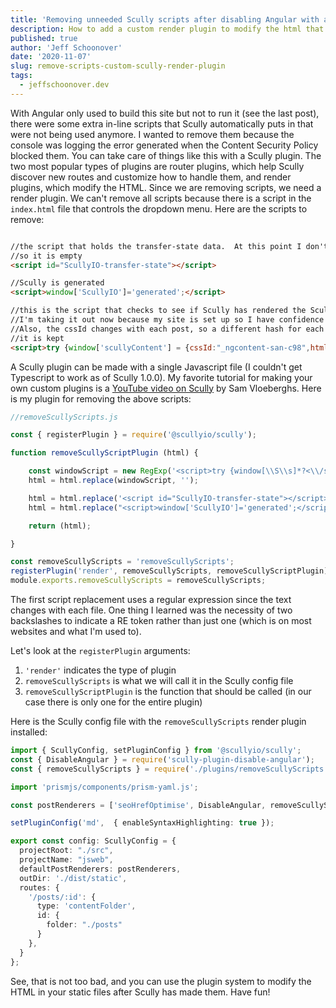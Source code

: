 ```yaml
---
title: 'Removing unneeded Scully scripts after disabling Angular with a custom plugin'
description: How to add a custom render plugin to modify the html that Scully generates 
published: true
author: 'Jeff Schoonover'
date: '2020-11-07'
slug: remove-scripts-custom-scully-render-plugin
tags:
  - jeffschoonover.dev
---
```


With Angular only used to build this site but not to run it (see the last post), there were some extra in-line scripts that Scully automatically puts in that were not being used anymore.  I wanted to remove them because the console was logging the error generated when the Content Security Policy blocked them.  You can take care of things like this with a Scully plugin.  The two most popular types of plugins are router plugins, which help Scully discover new routes and customize how to handle them, and render plugins, which modify the HTML.  Since we are removing scripts, we need a render plugin.  We can't remove all scripts because there is a script in the `index.html` file that controls the dropdown menu.  Here are the scripts to remove:

```html

//the script that holds the transfer-state data.  At this point I don't have any transfer-state data
//so it is empty
<script id="ScullyIO-transfer-state"></script>

//Scully is generated
<script>window['ScullyIO']='generated';</script>

//this is the script that checks to see if Scully has rendered the Scully Content of a page.  
//I'm taking it out now because my site is set up so I have confidence any new post will be rendered.
//Also, the cssId changes with each post, so a different hash for each post would be required in the CSP if 
//it is kept
<script>try {window['scullyContent'] = {cssId:"_ngcontent-san-c98",html:document.body.innerHTML.split('<!--scullyContent-begin-->')[1].split('<!--scullyContent-end-->')[0]};} catch(e) {console.error('scully could not parse content');}</script>

```

A Scully plugin can be made with a single Javascript file (I couldn't get Typescript to work as of Scully 1.0.0).  My favorite tutorial for making your own custom plugins is a [YouTube video on Scully](https://www.youtube.com/watch?v=f7CfXYMc8Qg&t=2287s) by Sam Vloeberghs.  Here is my plugin for removing the above scripts:

```js
//removeScullyScripts.js

const { registerPlugin } = require('@scullyio/scully');

function removeScullyScriptPlugin (html) {

    const windowScript = new RegExp('<script>try {window[\\S\\s]*?<\\/script>');
    html = html.replace(windowScript, '');

    html = html.replace('<script id="ScullyIO-transfer-state"></script>', '');
    html = html.replace("<script>window['ScullyIO']='generated';</script>", '');

    return (html);

}

const removeScullyScripts = 'removeScullyScripts';
registerPlugin('render', removeScullyScripts, removeScullyScriptPlugin);
module.exports.removeScullyScripts = removeScullyScripts;
```

The first script replacement uses a regular expression since the text changes with each file.  One thing I learned was the necessity of two backslashes to indicate a RE token rather than just one (which is on most websites and what I'm used to).

Let's look at the `registerPlugin` arguments:

1. `'render'` indicates the type of plugin
2. `removeScullyScripts` is what we will call it in the Scully config file
3. `removeScullyScriptPlugin` is the function that should be called (in our case there is only one for the entire plugin)

Here is the Scully config file with the `removeScullyScripts` render plugin installed:

```ts
import { ScullyConfig, setPluginConfig } from '@scullyio/scully';
const { DisableAngular } = require('scully-plugin-disable-angular');
const { removeScullyScripts } = require('./plugins/removeScullyScripts');

import 'prismjs/components/prism-yaml.js';

const postRenderers = ['seoHrefOptimise', DisableAngular, removeScullyScripts];

setPluginConfig('md',  { enableSyntaxHighlighting: true });

export const config: ScullyConfig = {
  projectRoot: "./src",
  projectName: "jsweb",
  defaultPostRenderers: postRenderers,
  outDir: './dist/static',
  routes: {
    '/posts/:id': {
      type: 'contentFolder',
      id: {
        folder: "./posts"
      }
    },
  }
};
```

See, that is not too bad, and you can use the plugin system to modify the HTML in your static files after Scully has made them.  Have fun!
